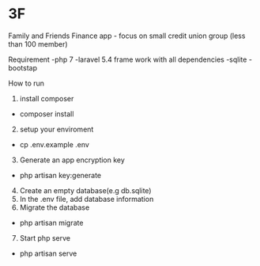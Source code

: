 # 3F
Family and Friends Finance app - focus on small credit union group (less than 100 member)

Requirement
-php 7
-laravel 5.4 frame work with all dependencies
-sqlite
-bootstap

How to run

1. install composer
 -  composer install 
2. setup your enviroment
 - cp .env.example .env
3. Generate an app encryption key
 - php artisan key:generate
4. Create an empty database(e.g db.sqlite)
5. In the .env file, add database information
6. Migrate the database
 - php artisan migrate
7. Start php serve
 - php artisan serve
